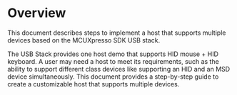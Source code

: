 # Overview

This document describes steps to implement a host that supports multiple devices based on the MCUXpresso SDK USB stack.

The USB Stack provides one host demo that supports HID mouse + HID keyboard. A user may need a host to meet its requirements, such as the ability to support different class devices like supporting an HID and an MSD device simultaneously. This document provides a step-by-step guide to create a customizable host that supports multiple devices.


